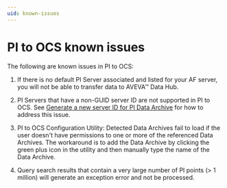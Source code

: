 ```yaml
---
uid: known-issues
---
```


# PI to OCS known issues

The following are known issues in PI to OCS:

1. If there is no default PI Server associated and listed for your AF server, you will not be able to transfer data to AVEVA&trade; Data Hub.

1. PI Servers that have a non-GUID server ID are not supported in PI to OCS. See [Generate a new server ID for PI Data Archive](https://docs.osisoft.com/bundle/pi-server/page/generate-a-new-server-id-for-a-pi-server-for-3.4.375-and-later.html) for how to address this issue. 

1. PI to OCS Configuration Utility: Detected Data Archives fail to load if the user doesn't have permissions to one or more of the referenced Data Archives. The workaround is to add the Data Archive by clicking the green plus icon in the utility and then manually type the name of the Data Archive.

1. Query search results that contain a very large number of PI points (> 1 million) will generate an exception error and not be processed.  
